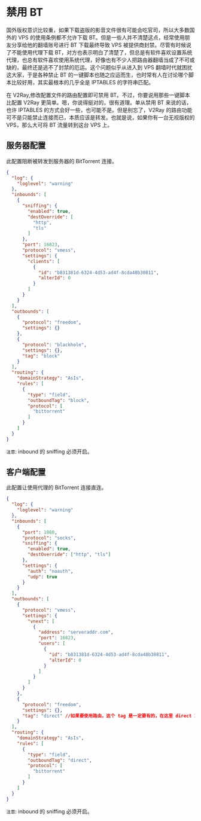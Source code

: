 # 禁用 BT

国外版权意识比较重，如果下载盗版的影音文件很有可能会吃官司，所以大多数国外的 VPS 的使用条例都不允许下载 BT。但是一些人并不清楚这点，经常使用朋友分享给他的翻墙账号进行 BT 下载最终导致 VPS 被提供商封禁。尽管有时候说了不能使用代理下载 BT，对方也表示明白了清楚了，但总是有软件喜欢设置系统代理，也总有软件喜欢使用系统代理，好像也有不少人把路由器翻墙当成了不可或缺的，最终还是逃不了封禁的厄运。这个问题似乎从进入到 VPS 翻墙时代就困扰这大家，于是各种禁止 BT 的一键脚本也随之应运而生，也时常有人在讨论哪个脚本比较好用，其实最根本的几乎全是 IPTABLES 的字符串匹配。

在 V2Ray,修改配置文件的路由配置即可禁用 BT。不过，你要说用那些一键脚本比配置 V2Ray 更简单。嗯，你说得挺对的，很有道理。单从禁用 BT 来说的话，也许 IPTABLES 的方式会好一些，也可能不是。但是别忘了，V2Ray 的路由功能可不是只能禁止连接而已，本质应该是转发。也就是说，如果你有一台无视版权的 VPS，那么大可将 BT 流量转到这台 VPS 上。
 
 
## 服务器配置

此配置阻断被转发到服务器的 BitTorrent 连接。

```json
{
  "log": {
    "loglevel": "warning"
  },
  "inbounds": [
    {
      "sniffing": {
        "enabled": true,
        "destOverride": [
          "http",
          "tls"
        ]
      },
      "port": 16823,
      "protocol": "vmess",
      "settings": {
        "clients": [
          {
            "id": "b831381d-6324-4d53-ad4f-8cda48b30811",
            "alterId": 0
          }
        ]
      }
    }
  ],
  "outbounds": [
    {
      "protocol": "freedom",
      "settings": {}
    },
    {
      "protocol": "blackhole",
      "settings": {},
      "tag": "block"
    }
  ],
  "routing": {
    "domainStrategy": "AsIs",
    "rules": [
      {
        "type": "field",
        "outboundTag": "block",
        "protocol": [
          "bittorrent"
        ]
      }
    ]
  }
}
```

`注意`: inbound 的 sniffing 必须开启。

## 客户端配置

此配置让使用代理的 BitTorrent 连接直连。

```json
{
  "log": {
    "loglevel": "warning"
  },
  "inbounds": [
    {
      "port": 1080,
      "protocol": "socks",
      "sniffing": {
        "enabled": true,
        "destOverride": ["http", "tls"]
      },
      "settings": {
        "auth": "noauth",
        "udp": true
      }
    }
  ],
  "outbounds": [
    {
      "protocol": "vmess",
      "settings": {
        "vnext": [
          {
            "address": "serveraddr.com",
            "port": 16823,  
            "users": [
              {
                "id": "b831381d-6324-4d53-ad4f-8cda48b30811",
                "alterId": 0
              }
            ]
          }
        ]
      }
    },
    {
      "protocol": "freedom",
      "settings": {},
      "tag": "direct" //如果要使用路由，这个 tag 是一定要有的，在这里 direct 就是 freedom 的一个标号，在路由中说 direct V2Ray 就知道是这里的 freedom 了
    }
  ],
  "routing": {
    "domainStrategy": "AsIs",
    "rules": [
      {
        "type": "field",
        "outboundTag": "direct",
        "protocol": [
          "bittorrent"
        ]
      }
    ]
  }
}
```

`注意`: inbound 的 sniffing 必须开启。
